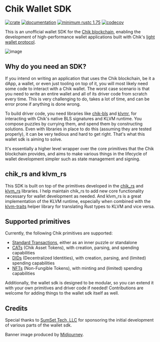 # Chik Wallet SDK

[![crate](https://img.shields.io/crates/v/chik-wallet-sdk.svg)](https://crates.io/crates/chik-wallet-sdk)
[![documentation](https://docs.rs/chik-wallet-sdk/badge.svg)](https://docs.rs/chik-wallet-sdk)
[![minimum rustc 1.75](https://img.shields.io/badge/rustc-1.75+-red.svg)](https://rust-lang.github.io/rfcs/2495-min-rust-version.html)
[![codecov](https://codecov.io/github/Rigidity/chik-wallet-sdk/graph/badge.svg?token=M2MPMFGCCA)](https://codecov.io/github/Rigidity/chik-wallet-sdk)

This is an unofficial wallet SDK for the [Chik blockchain](https://chiknetwork.com), enabling the development of high-performance wallet applications built with Chik's [light wallet protocol](https://docs.chiknetwork.com/wallet-protocol).

![image](https://github.com/Chik-Network/chik-wallet-sdk/assets/35380458/06dd1f97-1f0e-4f6d-98cb-cbcb2b47ee70)

## Why do you need an SDK?

If you intend on writing an application that uses the Chik blockchain, be it a dApp, a wallet, or even just tooling on top of it, you will most likely need some code to interact with a Chik wallet. The worst case scenario is that you need to write an entire wallet and all of its driver code from scratch every time. This is very challenging to do, takes a lot of time, and can be error prone if anything is done wrong.

To build driver code, you need libraries like [chik-bls](https://docs.rs/chik-bls) and [klvmr](https://docs.rs/klvm), for interacting with Chik's native BLS signatures and KLVM runtime. You compose puzzles by currying them, and spend them by constructing solutions. Even with libraries in place to do this (assuming they are tested properly), it can be very tedious and hard to get right. That's what this wallet sdk is aiming to solve.

It's essentially a higher level wrapper over the core primitives that the Chik blockchain provides, and aims to make various things in the lifecycle of wallet development simpler such as state management and signing.

## chik_rs and klvm_rs

This SDK is built on top of the primitives developed in the [chik_rs](https://github.com/Chik-Network/chik_rs) and [klvm_rs](https://github.com/Chik-Network/klvm_rs) libraries. I help maintain chik_rs to add new core functionality necessary for wallet development as needed. And klvm_rs is a great implementation of the KLVM runtime, especially when combined with the [klvm-traits](https://docs.rs/klvm-traits/latest/klvm_traits/) helper library for translating Rust types to KLVM and vice versa.

## Supported primitives

Currently, the following Chik primitives are supported:

- [Standard Transactions](https://chiklisp.com/standard-transactions), either as an inner puzzle or standalone
- [CATs](https://chiklisp.com/cats) (Chik Asset Tokens), with creation, parsing, and spending capabilities
- [DIDs](https://chiklisp.com/dids) (Decentralized Identities), with creation, parsing, and (limited) spending capabilities
- [NFTs](https://chiklisp.com/nfts) (Non-Fungible Tokens), with minting and (limited) spending capabilities

Additionally, the wallet sdk is designed to be modular, so you can extend it with your own primitives and driver code if needed! Contributions are welcome for adding things to the wallet sdk itself as well.

## Credits

Special thanks to [SumSet Tech, LLC](https://sumset.tech) for sponsoring the initial development of various parts of the wallet sdk.

Banner image produced by [Midjourney](https://www.midjourney.com).
